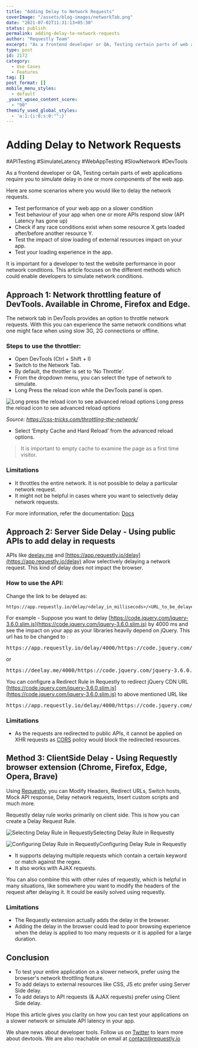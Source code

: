 ```yaml
---
title: "Adding Delay to Network Requests"
coverImage: "/assets/blog-images/networkTab.png"
date: "2021-07-02T11:31:13+05:30"
status: publish
permalink: adding-delay-to-network-requests
author: "Requestly Team"
excerpt: "As a frontend developer or QA, Testing certain parts of web applications require you to simulate delay in one or more components of the web app. Here are some scenarios where you would like to delay the network requests."
type: post
id: 2172
category:
  - Use Cases
  - Features
tag: []
post_format: []
mobile_menu_styles:
  - default
_yoast_wpseo_content_score:
  - "90"
themify_used_global_styles:
  - 'a:1:{i:0;s:0:"";}'
---
```


<span class="markdownData">

<span class="tableOfContent">

</span>
<span class="content">

# Adding Delay to Network Requests

\#APITesting #SimulateLatency #WebAppTesting #SlowNetwork #DevTools

As a frontend developer or QA, Testing certain parts of web applications require you to simulate delay in one or more components of the web app.

Here are some scenarios where you would like to delay the network requests.

- Test performance of your web app on a slower condition
- Test behaviour of your app when one or more APIs respond slow (API Latency has gone up)
- Check if any race conditions exist when some resource X gets loaded after/before another resource Y.
- Test the impact of slow loading of external resources impact on your app.
- Test your loading experience in the app.

It is important for a developer to test the website performance in poor network conditions. This article focuses on the different methods which could enable developers to simulate network conditions.

## Approach 1: Network throttling feature of DevTools. Available in Chrome, Firefox and Edge.

The network tab in DevTools provides an option to throttle network requests. With this you can experience the same network conditions what one might face when using slow 3G, 2G connections or offline.

### Steps to use the throttler:

- Open DevTools (Ctrl + Shift + I)
- Switch to the Network Tab.
- By default, the throttler is set to ‘No Throttle’.
- From the dropdown menu, you can select the type of network to simulate.
- Long Press the reload icon while the DevTools panel is open.

![Long press the reload icon to see advanced reload options](/assets/blog-images/networkTab.png)
Long press the reload icon to see advanced reload options

_Source: https://css-tricks.com/throttling-the-network/_

- Select ‘Empty Cache and Hard Reload’ from the advanced reload options.

> It is important to empty cache to examine the page as a first time visitor.

### Limitations

- It throttles the entire network. It is not possible to delay a particular network request.
- It might not be helpful in cases where you want to selectively delay network requests.

For more information, refer the documentation: <a href="https://developer.chrome.com/docs/devtools/network/reference/">Docs</a>

## Approach 2: Server Side Delay - Using public APIs to add delay in requests

APIs like [deelay.me](https://deelay.me/) and [https://app.requestly.io/delay](https://app.requestly.io/delay) allow selectively delaying a network request. This kind of delay does not impact the browser.

### How to use the API:

Change the link to be delayed as:

    https://app.requestly.io/delay/<delay_in_millisecods>/<URL_to_be_delayed>

For example - Suppose you want to delay
[https://code.jquery.com/jquery-3.6.0.slim.js](https://code.jquery.com/jquery-3.6.0.slim.js)
by 4000 ms and see the impact on your app as your libraries heavily depend on jQuery. This url has to be changed to :

<pre>https://app.requestly.io/delay/4000/https://code.jquery.com/jquery-3.6.0.slim.js</pre>

or

<pre>https://deelay.me/4000/https://code.jquery.com/jquery-3.6.0.slim.js</pre>

You can configure a Redirect Rule in Requestly to redirect jQuery CDN URL [https://code.jquery.com/jquery-3.6.0.slim.js](https://code.jquery.com/jquery-3.6.0.slim.js) to above mentioned URL like

<pre>https://app.requestly.io/delay/4000/https://code.jquery.com/jquery-3.6.0.slim.js</pre>

### Limitations

- As the requests are redirected to public APIs, it cannot be applied on XHR requests as [CORS](https://developer.mozilla.org/en-US/docs/Web/HTTP/CORS) policy would block the redirected resources.

## Method 3: ClientSide Delay - Using Requestly browser extension (Chrome, Firefox, Edge, Opera, Brave)

Using [Requestly](https://requestly.io/), you can Modify Headers, Redirect URLs, Switch hosts, Mock API response, Delay network requests, Insert custom scripts and much more.

Requestly delay rule works primarily on client side. This is how you can create a Delay Request Rule.

![Selecting Delay Rule in Requestly](/assets/blog-images/delayRuleSelector.png)Selecting Delay Rule in Requestly

![Configuring Delay Rule in Requestly](/assets/blog-images/delayRuleBuilder.png)Configuring Delay Rule in Requestly

- It supports delaying multiple requests which contain a certain keyword or match against the regex.
- It also works with AJAX requests.

You can also combine this with other rules of requestly, which is helpful in many situations, like somewhere you want to modify the headers of the request after delaying it. It could be easily solved using requestly.

### Limitations

- The Requestly extension actually adds the delay in the browser.
- Adding the delay in the browser could lead to poor browsing experience when the delay is applied to too many requests or it is applied for a large duration.

## Conclusion

- To test your entire application on a slower network, prefer using the browser's network throttling feature.
- To add delays to external resources like CSS, JS etc prefer using Server Side delay.
- To add delays to API requests (& AJAX requests) prefer using Client Side delay.

Hope this article gives you clarity on how you can test your applications on a slower network or simulate API latency in your app.

We share news about developer tools. Follow us on [Twitter](http://twitter.com/requestlyIO) to learn more about devtools. We are also reachable on email at contact@requestly.io
</span>
</span>
